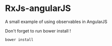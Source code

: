 # RxJs-angularJS
A small example of using observables in AngularJS

Don't forget to run bower install !

``` bower install ```